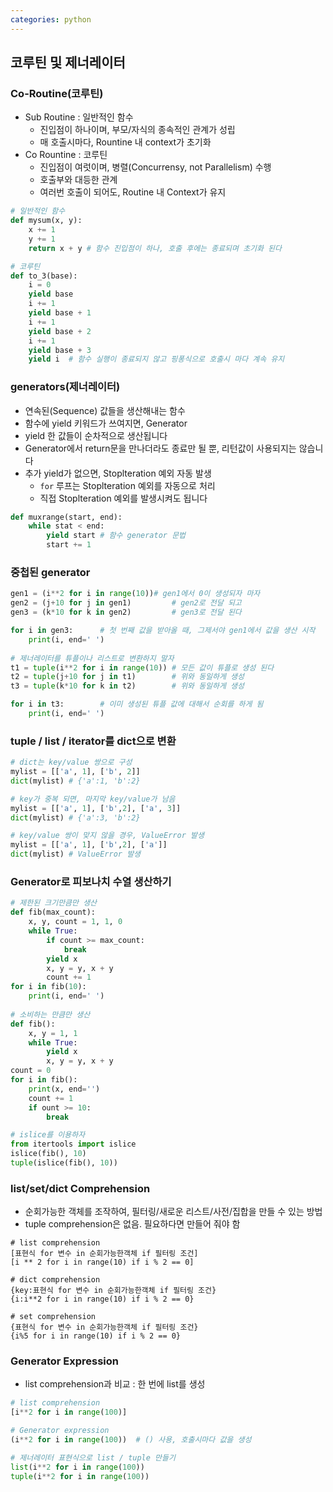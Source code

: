 ```yaml
---
categories: python
---
```



## 코루틴 및 제너레이터

### Co-Routine(코루틴)

* Sub Routine : 일반적인 함수
  * 진입점이 하나이며, 부모/자식의 종속적인 관계가 성립
  * 매 호출시마다, Rountine 내 context가 초기화
* Co Rountine : 코루틴
  * 진입점이 여럿이며, 병렬(Concurrensy, not Parallelism) 수행
  * 호출부와 대등한 관계
  * 여러번 호출이 되어도, Routine 내 Context가 유지

```python
# 일반적인 함수
def mysum(x, y):
    x += 1
    y += 1
    return x + y # 함수 진입점이 하나, 호출 후에는 종료되며 초기화 된다

# 코루틴
def to_3(base):
    i = 0
    yield base
    i += 1
    yield base + 1
    i += 1
    yield base + 2
    i += 1
    yield base + 3
    yield i	 # 함수 실행이 종료되지 않고 핑퐁식으로 호출시 마다 계속 유지
```

### generators(제너레이터)

* 연속된(Sequence) 값들을 생산해내는 함수
* 함수에 yield 키워드가 쓰여지면, Generator
* yield 한 값들이 순차적으로 생산됩니다
* Generator에서 return문을 만나더라도 종료만 될 뿐, 리턴값이 사용되지는 않습니다
* 추가 yield가 없으면, Stoplteration 예외 자동 발생
  * `for` 루프는 Stoplteration 예외를 자동으로 처리
  * 직접 Stoplteration 예외를 발생시켜도 됩니다

```python
def muxrange(start, end):
    while stat < end:
        yield start	# 함수 generator 문법
        start += 1
```

### 중첩된 generator

```python
gen1 = (i**2 for i in range(10))# gen1에서 0이 생성되자 마자
gen2 = (j+10 for j in gen1)			# gen2로 전달 되고
gen3 = (k*10 for k in gen2)			# gen3로 전달 된다

for i in gen3:		# 첫 번째 값을 받아올 때, 그제서야 gen1에서 값을 생산 시작
    print(i, end=' ')
    
# 제너레이터를 튜플이나 리스트로 변환하지 말자
t1 = tuple(i**2 for i in range(10)) # 모든 값이 튜플로 생성 된다
t2 = tuple(j+10 for j in t1)		# 위와 동일하게 생성
t3 = tuple(k*10 for k in t2)		# 위와 동일하게 생성

for i in t3:		# 이미 생성된 튜플 값에 대해서 순회를 하게 됨
    print(i, end=' ')
```

### tuple / list / iterator를 dict으로 변환

```python
# dict는 key/value 쌍으로 구성
mylist = [['a', 1], ['b', 2]]
dict(mylist) # {'a':1, 'b':2}

# key가 중복 되면, 마지막 key/value가 남음
mylist = [['a', 1], ['b',2], ['a', 3]]
dict(mylist) # {'a':3, 'b':2}

# key/value 쌍이 맞지 않을 경우, ValueError 발생
mylist = [['a', 1], ['b',2], ['a']]
dict(mylist) # ValueError 발생
```

### Generator로 피보나치 수열 생산하기

```python
# 제한된 크기만큼만 생산
def fib(max_count):
    x, y, count = 1, 1, 0
    while True:
        if count >= max_count:
            break
        yield x
        x, y = y, x + y
        count += 1
for i in fib(10):
    print(i, end=' ')
    
# 소비하는 만큼만 생산
def fib():
    x, y = 1, 1
    while True:
        yield x
        x, y = y, x + y
count = 0
for i in fib():
    print(x, end='')
    count += 1
    if ount >= 10:
        break

# islice를 이용하자
from itertools import islice
islice(fib(), 10)
tuple(islice(fib(), 10))
```

### list/set/dict Comprehension

* 순회가능한 객체를 조작하여, 필터링/새로운 리스트/사전/집합을 만들 수 있는 방법
* tuple comprehension은 없음. 필요하다면 만들어 줘야 함

```
# list comprehension
[표현식 for 변수 in 순회가능한객체 if 필터링 조건]
[i ** 2 for i in range(10) if i % 2 == 0]

# dict comprehension
{key:표현식 for 변수 in 순회가능한객체 if 필터링 조건}
{i:i**2 for i in range(10) if i % 2 == 0}

# set comprehension
{표현식 for 변수 in 순회가능한객체 if 필터링 조건}
{i%5 for i in range(10) if i % 2 == 0}
```

### Generator Expression

* list comprehension과 비교 : 한 번에 list를 생성

```python
# list comprehension
[i**2 for i in range(100)]

# Generator expression
(i**2 for i in range(100))  # () 사용, 호출시마다 값을 생성

# 제너레이터 표현식으로 list / tuple 만들기
list(i**2 for i in range(100))
tuple(i**2 for i in range(100))
```
